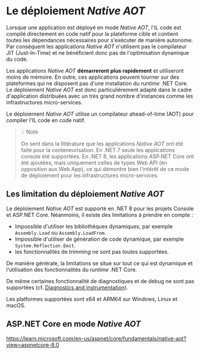 # Le déploiement _Native AOT_

Lorsque une application est déployé en mode _Native AOT_, l'IL code est compilé directement en code natif pour la plateforme cible et contient toutes les dépendances nécessaires pour s'exécuter de manière autonome. Par conséquent les applications _Native AOT_ n'utilisent pas le compilateur JIT (Just-In-Time) et ne bénéficient donc pas de l'optimisation dynamique du code.

Les applications _Native AOT_ **démarreront plus rapidement** et utiliseront moins de mémoire. En outre, ces applications peuvent tourner sur des plateformes qui ne disposent pas d'une installation du _runtime_ .NET Core. Le déploiement _Native AOT_ est donc particulièrement adapté dans le cadre d'application distribuées avec un très grand nombre d'instances comme les infrastructures micro-services.

Le déploiement _Native AOT_ utilise un compilateur ahead-of-time (AOT) pour compiler l'IL code en code natif.

> :bulb: Note
>
> On sent dans la littérature que les applications _Native AOT_ ont été faite pour la conteneurisation. En .NET 7 seule les applications console été supportées. En .NET 8, les applications ASP.NET Core ont été ajoutées, mais uniquement celles de types Web API (en opposition aux Web App), ce qui démontre bien l'intérêt de ce mode de déploiement pour les infrastructures micro-services.

## Les limitation du déploiement _Native AOT_

Le déploiement _Native AOT_ est supporté en .NET 8 pour les projets Console et ASP.NET Core. Néanmoins, il existe des limitations à prendre en compte :

- Impossible d'utiliser les bibliothèques dynamiques, par exemple `Assembly.Load` ou `Assembly.LoadFrom`.
- Impossible d'utiliser de génération de code dynamique, par exemple `System.Reflection.Emit`.
- les fonctionnalités de _trimming_ ne sont pas toutes supportées.

De manière générale, la limitations se situe sur tout ce qui est dynamique et l'utilisation des fonctionnalités du _runtime_ .NET Core.

De même certaines fonctionnalité de diagnostiques et de debug ne sont pas supportées (cf. [Diagnostics and instrumentation](https://learn.microsoft.com/en-us/dotnet/core/deploying/native-aot/diagnostics)).

Les platformes supportées sont x64 et ARM64 sur Windows, Linux et macOS.

## ASP.NET Core en mode _Native AOT_

https://learn.microsoft.com/en-us/aspnet/core/fundamentals/native-aot?view=aspnetcore-8.0
